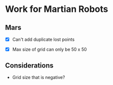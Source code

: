 # Work for Martian Robots

## Mars
- [x] Can't add duplicate lost points
- [x] Max size of grid can only be 50 x 50


## Considerations
- Grid size that is negative?
